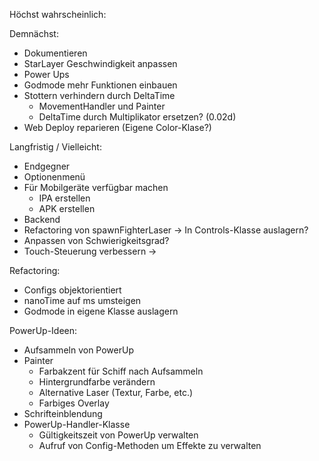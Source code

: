 Höchst wahrscheinlich:


Demnächst:
- Dokumentieren
- StarLayer Geschwindigkeit anpassen
- Power Ups
- Godmode mehr Funktionen einbauen
- Stottern verhindern durch DeltaTime
  - MovementHandler und Painter
  - DeltaTime durch Multiplikator ersetzen? (0.02d)
- Web Deploy reparieren (Eigene Color-Klase?)

Langfristig / Vielleicht:
- Endgegner
- Optionenmenü
- Für Mobilgeräte verfügbar machen
  - IPA erstellen
  - APK erstellen
- Backend
- Refactoring von spawnFighterLaser -> In Controls-Klasse auslagern?
- Anpassen von Schwierigkeitsgrad?
- Touch-Steuerung verbessern -> 

Refactoring:
- Configs objektorientiert
- nanoTime auf ms umsteigen
- Godmode in eigene Klasse auslagern


PowerUp-Ideen:
- Aufsammeln von PowerUp
- Painter
  - Farbakzent für Schiff nach Aufsammeln
  - Hintergrundfarbe verändern
  - Alternative Laser (Textur, Farbe, etc.)
  - Farbiges Overlay
- Schrifteinblendung
- PowerUp-Handler-Klasse
  - Gültigkeitszeit von PowerUp verwalten
  - Aufruf von Config-Methoden um Effekte zu verwalten